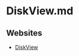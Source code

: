 # DiskView.md

## Websites

* [DiskView](https://learn.microsoft.com/en-us/sysinternals/downloads/diskview)
